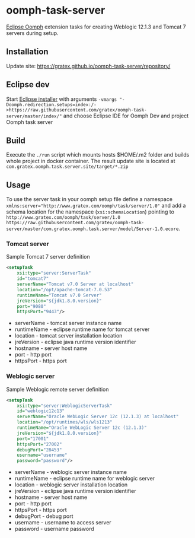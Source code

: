 # oomph-task-server
[Eclipse Oomph](https://projects.eclipse.org/projects/tools.oomph) extension tasks for creating Weblogic 12.1.3 and Tomcat 7 servers during setup.

## Installation
Update site: https://gratex.github.io/oomph-task-server/repository/

## Eclipse dev
Start [Eclipse installer](https://wiki.eclipse.org/Eclipse_Installer) with arguments `-vmargs "-Doomph.redirection.setups=index:/->https://raw.githubusercontent.com/gratex/oomph-task-server/master/index/"` and choose Eclipse IDE for Oomph Dev and project Oomph task server

## Build
Execute the `./run` script which mounts hosts $HOME/.m2 folder and builds whole project in docker container. The result update site is located at `com.gratex.oomph.task.server.site/target/*.zip`

## Usage
To use the server task in your oomph setup file define a namespace `xmlns:server="http://www.gratex.com/oomph/task/server/1.0"` and add a schema location for the namespace (`xsi:schemaLocation`) pointing to `http://www.gratex.com/oomph/task/server/1.0 https://raw.githubusercontent.com/gratex/oomph-task-server/master/com.gratex.oomph.task.server/model/Server-1.0.ecore`.  

### Tomcat server
Sample Tomcat 7 server definition

```xml
<setupTask
    xsi:type="server:ServerTask"
    id="tomcat7"
    serverName="Tomcat v7.0 Server at localhost"
    location="/opt/apache-tomcat-7.0.53"
    runtimeName="Tomcat v7.0 Server"
    jreVersion="${jdk1.8.0.version}"
    port="9080"
    httpsPort="9443"/>
```

 * serverName - tomcat server instance name
 * runtimeName - eclipse runtime name for tomcat server
 * location - tomcat server installation location
 * jreVersion - eclipse java runtime version identifier
 * hostname - server host name
 * port - http port
 * httpsPort - https port


### Weblogic server
Sample Weblogic remote server definition

```xml
<setupTask
    xsi:type="server:WeblogicServerTask"
    id="weblogic12c13"
    serverName="Oracle WebLogic Server 12c (12.1.3) at localhost"
    location="/opt/runtimes/wls/wls1213"
    runtimeName="Oracle WebLogic Server 12c (12.1.3)"
    jreVersion="${jdk1.8.0.version}"
    port="17001"
    httpsPort="27002"
    debugPort="28453"
    username="username"
    password="password"/>
```

 * serverName - weblogic server instance name
 * runtimeName - eclipse runtime name for weblogic server
 * location - weblogic server installation location
 * jreVersion - eclipse java runtime version identifier
 * hostname - server host name
 * port - http port
 * httpsPort - https port
 * debugPort - debug port
 * username - username to access server
 * password - username password
